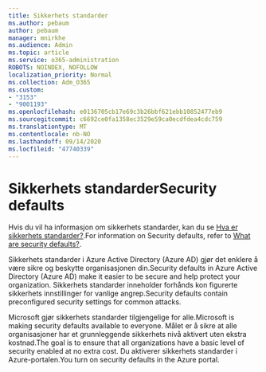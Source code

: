 ```yaml
---
title: Sikkerhets standarder
ms.author: pebaum
author: pebaum
manager: mnirkhe
ms.audience: Admin
ms.topic: article
ms.service: o365-administration
ROBOTS: NOINDEX, NOFOLLOW
localization_priority: Normal
ms.collection: Adm_O365
ms.custom:
- "3153"
- "9001193"
ms.openlocfilehash: e0136705cb17e69c3b26bbf621ebb10852477eb9
ms.sourcegitcommit: c6692ce0fa1358ec3529e59ca0ecdfdea4cdc759
ms.translationtype: MT
ms.contentlocale: nb-NO
ms.lasthandoff: 09/14/2020
ms.locfileid: "47740339"
---
```

# <a name="security-defaults"></a><span data-ttu-id="de91d-102">Sikkerhets standarder</span><span class="sxs-lookup"><span data-stu-id="de91d-102">Security defaults</span></span>

<span data-ttu-id="de91d-103">Hvis du vil ha informasjon om sikkerhets standarder, kan du se [Hva er sikkerhets standarder?](https://docs.microsoft.com/azure/active-directory/conditional-access/concept-conditional-access-security-defaults).</span><span class="sxs-lookup"><span data-stu-id="de91d-103">For information on Security defaults, refer to [What are security defaults?](https://docs.microsoft.com/azure/active-directory/conditional-access/concept-conditional-access-security-defaults).</span></span>

<span data-ttu-id="de91d-104">Sikkerhets standarder i Azure Active Directory (Azure AD) gjør det enklere å være sikre og beskytte organisasjonen din.</span><span class="sxs-lookup"><span data-stu-id="de91d-104">Security defaults in Azure Active Directory (Azure AD) make it easier to be secure and help protect your organization.</span></span> <span data-ttu-id="de91d-105">Sikkerhets standarder inneholder forhånds kon figurerte sikkerhets innstillinger for vanlige angrep.</span><span class="sxs-lookup"><span data-stu-id="de91d-105">Security defaults contain preconfigured security settings for common attacks.</span></span>

<span data-ttu-id="de91d-106">Microsoft gjør sikkerhets standarder tilgjengelige for alle.</span><span class="sxs-lookup"><span data-stu-id="de91d-106">Microsoft is making security defaults available to everyone.</span></span> <span data-ttu-id="de91d-107">Målet er å sikre at alle organisasjoner har et grunnleggende sikkerhets nivå aktivert uten ekstra kostnad.</span><span class="sxs-lookup"><span data-stu-id="de91d-107">The goal is to ensure that all organizations have a basic level of security enabled at no extra cost.</span></span> <span data-ttu-id="de91d-108">Du aktiverer sikkerhets standarder i Azure-portalen.</span><span class="sxs-lookup"><span data-stu-id="de91d-108">You turn on security defaults in the Azure portal.</span></span>
